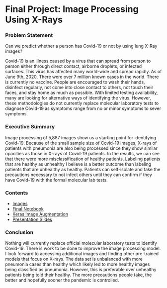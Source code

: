# Final Project: Image Processing Using X-Rays


### Problem Statement
Can we predict whether a person has Covid-19 or not by using lung X-Ray images?

Covid-19 is an illness caused by a virus that can spread from person to person either through direct contact, airborne droplets, or infected surfaces. This virus has affected many world-wide and spread rapidly. As of June 9th, 2020, There were over 7 million known cases in the world. There is currently no vaccine. People are encouraged to wash their hands, disinfect regularly, not come into close contact to others, not touch their faces, and stay home as much as possible. With limited testing availability, many are looking for alternative ways of identifying the virus. However, these methodologies do not currently replace molecular laboratory tests to diagnose Covid-19 as symptoms range from no or minor symptoms to sever symptoms.

### Executive Summary
Image processing of 5,887 images show us a starting point for identifying Covid-19. Because of the small sample size of Covid-19 images, X-rays of patients with pneumonia are also being processed since they show similar opacities as those in X-rays of Covid-19 patients. In the results, we can see that there were more misclassification of healthy patients. Labeling patients that are healthy as unhealthy I believe is a better outcome than labeling patients that are unhealthy as healthy. Patients can self-isolate and take the precautions necessary to not infect others until they can confirm if they have Covid-19 with the formal molecular lab tests.

### Contents
- [Images](./images)
- [Final Notebook](./lung_image_processing.ipynb)
- [Keras Image Augmentation](./importing_images_with_keras.ipynb)
- [Presentation Slides](./image_processing_presentation.pdf)

### Conclusion
Nothing will currently replace official molecular laboratory tests to identify Covid-19. There is work to be done to improve the image processing model. I look forward to accessing additional images and finding other pre-trained models that focus on X-rays. The data set is unbalanced with more pneumonia cases than healthy which likely led to more healthy images being classified as pneumonia. However, this is preferable over unhealthy patients being told their healthy. The more precautions people take, the better and hopefully sooner the pandemic is controlled. 
